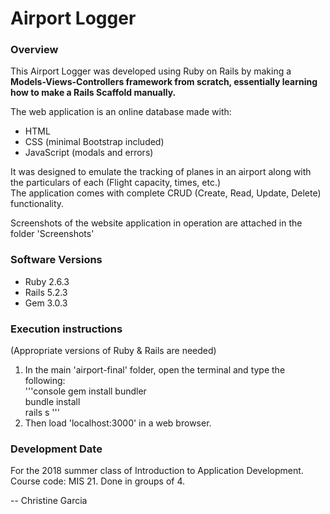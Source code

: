 # Airport Logger
### Overview  
This Airport Logger was developed using Ruby on Rails by making a **Models-Views-Controllers framework from scratch, essentially learning how to make a Rails Scaffold manually.**
  
The web application is an online database made with:
- HTML  
- CSS (minimal Bootstrap included)  
- JavaScript (modals and errors)  
   
It was designed to emulate the tracking of planes in an airport along with the particulars of each (Flight capacity, times, etc.)  
The application comes with complete CRUD (Create, Read, Update, Delete) functionality.  
  
Screenshots of the website application in operation are attached in the folder 'Screenshots'  
  
### Software Versions
- Ruby 2.6.3
- Rails 5.2.3
- Gem 3.0.3

### Execution instructions
(Appropriate versions of Ruby & Rails are needed)  
1) In the main 'airport-final' folder, open the terminal and type the following:  
	'''console
	gem install bundler  
	bundle install  
	rails s 
	'''
2) Then load 'localhost:3000' in a web browser.  

### Development Date
For the 2018 summer class of Introduction to Application Development. Course code: MIS 21. Done in groups of 4.

-- Christine Garcia
